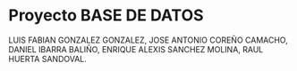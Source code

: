 # Proyecto BASE DE DATOS
LUIS FABIAN GONZALEZ GONZALEZ,
JOSE ANTONIO COREÑO CAMACHO,
DANIEL IBARRA BALIÑO,
ENRIQUE ALEXIS SANCHEZ MOLINA,
RAUL HUERTA SANDOVAL.
